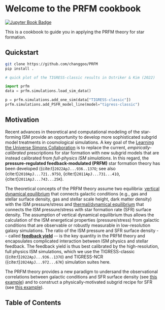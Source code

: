 # Welcome to the PRFM cookbook

[![Jupyter Book Badge](https://jupyterbook.org/badge.svg)](https://changgoo.github.io/PRFM/)

This is a cookbook to guide you in applying the PRFM theory for star formation.

## Quickstart
```sh
git clone https://github.com/changgoo/PRFM
pip install .
```

```python
# quick plot of the TIGRESS-classic results in Ostriker & Kim (2022)

import prfm
data = prfm.simulations.load_sim_data()

p = prfm.simulations.add_one_sim(data["TIGRESS-classic"])
prfm.simulations.add_PSFR_model_line(model="tigress-classic")
```

## Motivation

Recent advances in theoretical and computational modeling of the star-forming ISM provide an opportunity to develop more sophisticated subgrid model treatments in cosmological simulations.  A key goal of the [Learning the Universe Simons Collaboration](https://www.learning-the-universe.org/) is to replace the current, _empirically-calibrated_ prescriptions for star formation with new subgrid models that are instead calibrated from _full-physics ISM simulations_. In this regard, the **pressure-regulated feedback-modulated (PRFM)** star formation theory has been developed ({cite:t}`2022ApJ...936..137O`; see also {cite:t}`2010ApJ...721..975O`, {cite:t}`2011ApJ...731...41O`, {cite:t}`2011ApJ...743...25K`).

The theoretical concepts of the PRFM theory assume two equilibria: [vertical dynamical equilibrium](vertical-de) that connects galactic conditions (e.g., gas and stellar surface density, gas and stellar scale height, dark matter density) with the ISM pressure/stress and [thermal/dynamical equilibrium](feedback-yield) that connects the ISM pressure/stress with star formation rate (SFR) surface density. The assumption of vertical dynamical equilibrium thus allows the calculation of the ISM energetical properties (pressure/stress) from galactic conditions that are observable or robustly measurable in low-resolution galaxy simulations. The ratio of the ISM pressure and SFR surface density -- called [**feedback yield**](feedback-yield) -- is the key quantity in the PRFM theory and encapsulates complicated interaction between ISM physics and stellar feedback. The feedback yield is thus best calibrated by the high-resolution, full physics ISM simulations, which we use the TIGRESS-classic ({cite:t}`2022ApJ...936..137O`) and TIGRESS-NCR ({cite:t}`2024ApJ...972...67K`) simulation suites here.

The PRFM theory provides a new paradigm to undersand the observational correlations between galactic conditions and SFR surface density (see [this example](prfm_phangs.ipynb)) and to construct a physically-motivated subgrid recipe for SFR (see [this example](prfm_tng.ipynb)).

## Table of Contents

```{tableofcontents}
```
